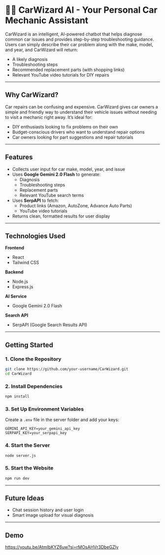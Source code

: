 # 🧙‍♂️ CarWizard AI - Your Personal Car Mechanic Assistant

CarWizard is an intelligent, AI-powered chatbot that helps diagnose common car issues and provides step-by-step troubleshooting guidance. Users can simply describe their car problem along with the make, model, and year, and CarWizard will return:

- A likely diagnosis
- Troubleshooting steps
- Recommended replacement parts (with shopping links)
- Relevant YouTube video tutorials for DIY repairs

---

## Why CarWizard?

Car repairs can be confusing and expensive. CarWizard gives car owners a simple and friendly way to understand their vehicle issues without needing to visit a mechanic right away. It’s ideal for:
- DIY enthusiasts looking to fix problems on their own
- Budget-conscious drivers who want to understand repair options
- Car owners looking for part suggestions and repair tutorials

---

## Features

- Collects user input for car make, model, year, and issue
- Uses **Google Gemini 2.0 Flash** to generate:
  - Diagnosis
  - Troubleshooting steps
  - Replacement parts
  - Relevant YouTube search terms
- Uses **SerpAPI** to fetch:
  - Product links (Amazon, AutoZone, Advance Auto Parts)
  - YouTube video tutorials
- Returns clean, formatted results for user display

---

## Technologies Used

**Frontend**
- React
- Tailwind CSS

**Backend**
- Node.js
- Express.js

**AI Service**
- Google Gemini 2.0 Flash

**Search API**
- SerpAPI (Google Search Results API)

---

## Getting Started

### 1. Clone the Repository
```bash
git clone https://github.com/your-username/CarWizard.git
cd CarWizard
```

### 2. Install Dependencies
```bash
npm install
```

### 3. Set Up Environment Variables

Create a `.env` file in the server folder and add your keys:

```
GEMINI_API_KEY=your_gemini_api_key
SERPAPI_KEY=your_serpapi_key
```

### 4. Start the Server
```bash
node server.js
```

### 5. Start the Website
```bash
npm run dev
```

---

## Future Ideas

- Chat session history and user login
- Smart image upload for visual diagnosis

---

## Demo

https://youtu.be/AtmIbKYZ6uw?si=rMOsAHVr3DbeGZly